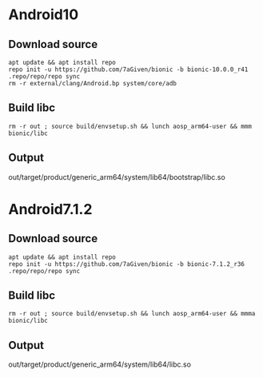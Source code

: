 # Android10
## Download source
```shell
apt update && apt install repo
repo init -u https://github.com/7aGiven/bionic -b bionic-10.0.0_r41
.repo/repo/repo sync
rm -r external/clang/Android.bp system/core/adb
```
## Build libc
```shell
rm -r out ; source build/envsetup.sh && lunch aosp_arm64-user && mmm bionic/libc
```
## Output
out/target/product/generic_arm64/system/lib64/bootstrap/libc.so
# Android7.1.2
## Download source
```shell
apt update && apt install repo
repo init -u https://github.com/7aGiven/bionic -b bionic-7.1.2_r36
.repo/repo/repo sync
```
## Build libc
```shell
rm -r out ; source build/envsetup.sh && lunch aosp_arm64-user && mmma bionic/libc
```
## Output
out/target/product/generic_arm64/system/lib64/libc.so